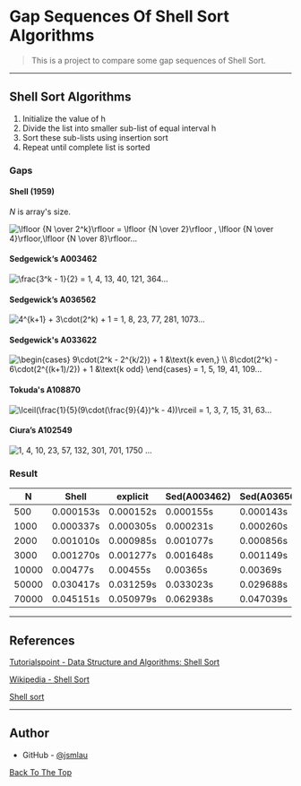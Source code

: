 # Gap Sequences Of Shell Sort Algorithms

> This is a project to compare some gap sequences of Shell Sort.

---

## Shell Sort Algorithms

1. Initialize the value of h
2. Divide the list into smaller sub-list of equal interval h
3. Sort these sub-lists using insertion sort
4. Repeat until complete list is sorted

### Gaps

#### Shell (1959)

*N* is array's size.

<img src=
"https://render.githubusercontent.com/render/math?math=%5Cdisplaystyle+%5Clfloor+%7BN+%5Cover+2%5Ek%7D%5Crfloor+%3D+%5Clfloor+%7BN+%5Cover+2%7D%5Crfloor+%2C+%5Clfloor+%7BN+%5Cover+4%7D%5Crfloor%2C%5Clfloor+%7BN+%5Cover+8%7D%5Crfloor..." 
alt="\lfloor {N \over 2^k}\rfloor = \lfloor {N \over 2}\rfloor , \lfloor {N \over 4}\rfloor,\lfloor {N \over 8}\rfloor...">

#### Sedgewick‘s A003462

<img src=
"https://render.githubusercontent.com/render/math?math=%5Cdisplaystyle+%5Cfrac%7B3%5Ek+-+1%7D%7B2%7D+%3D+1%2C+4%2C+13%2C+40%2C+121%2C+364..." 
alt="\frac{3^k - 1}{2} = 1, 4, 13, 40, 121, 364...">


#### Sedgewick’s A036562


<img src=
"https://render.githubusercontent.com/render/math?math=%5Cdisplaystyle+4%5E%7Bk%2B1%7D+%2B+3%5Ccdot%282%5Ek%29+%2B+1+%3D+1%2C+8%2C+23%2C+77%2C+281%2C+1073...%0A" 
alt="4^{k+1} + 3\cdot(2^k) + 1 = 1, 8, 23, 77, 281, 1073...
">

#### Sedgewick's A033622

<!-- $$ \begin{cases}
   9\cdot(2^k - 2^{k/2}) + 1 &\text{k even,}  \\
   8\cdot(2^k) - 6\cdot(2^{(k+1)/2}) + 1 &\text{k odd}
\end{cases} = 1, 5, 19, 41, 109...$$ -->

<img src=
"https://render.githubusercontent.com/render/math?math=%5Cdisplaystyle+%5Cbegin%7Bcases%7D%0A+++9%5Ccdot%282%5Ek+-+2%5E%7Bk%2F2%7D%29+%2B+1+%26%5Ctext%7Bk+even%2C%7D++%5C%5C%0A+++8%5Ccdot%282%5Ek%29+-+6%5Ccdot%282%5E%7B%28k%2B1%29%2F2%7D%29+%2B+1+%26%5Ctext%7Bk+odd%7D%0A%5Cend%7Bcases%7D+%3D+1%2C+5%2C+19%2C+41%2C+109...%0A" 
alt="\begin{cases}
   9\cdot(2^k - 2^{k/2}) + 1 &\text{k even,}  \\
   8\cdot(2^k) - 6\cdot(2^{(k+1)/2}) + 1 &\text{k odd}
\end{cases} = 1, 5, 19, 41, 109...
">

#### Tokuda's A108870

<img src=
"https://render.githubusercontent.com/render/math?math=%5Cdisplaystyle+%5Clceil%28%5Cfrac%7B1%7D%7B5%7D%289%5Ccdot%28%5Cfrac%7B9%7D%7B4%7D%29%5Ek+-+4%29%29%5Crceil+%3D+1%2C+3%2C+7%2C+15%2C+31%2C+63...%0A" 
alt="\lceil(\frac{1}{5}(9\cdot(\frac{9}{4})^k - 4))\rceil = 1, 3, 7, 15, 31, 63...
">

#### Ciura’s A102549

<img src=
"https://render.githubusercontent.com/render/math?math=%5Cdisplaystyle+1%2C+4%2C+10%2C+23%2C+57%2C+132%2C+301%2C+701%2C+1750+...%0A" 
alt="1, 4, 10, 23, 57, 132, 301, 701, 1750 ...
">

### Result

|N|Shell|explicit|Sed(A003462)|Sed(A036562)|Sed(A033622)|Tokuda|Ciura
|---|---|---|---|---|---|---|---|
|500|0.000153s|0.000152s|0.000155s|0.000143s|0.000151s|0.000139s|0.000132s|
|1000|0.000337s|0.000305s|0.000231s|0.000260s|0.000266s|0.000267s|0.000280s|
|2000|0.001010s|0.000985s|0.001077s|0.000856s|0.000835s|0.000765s|0.000733s|
|3000|0.001270s|0.001277s|0.001648s|0.001149s|0.001148s|0.001134s|0.001104s|
|10000|0.00477s|0.00455s|0.00365s|0.00369s|0.00397s|0.004821s|0.00346s|
|50000|0.030417s|0.031259s|0.033023s|0.029688s|0.034595s|0.026292s|0.032365s|
|70000|0.045151s|0.050979s|0.062938s|0.047039s|0.050759s|0.047599s|0.052934s|


---

## References

[Tutorialspoint - Data Structure and Algorithms: Shell Sort](https://www.tutorialspoint.com/data_structures_algorithms/shell_sort_algorithm.htm)</br>

[Wikipedia - Shell Sort](https://en.wikipedia.org/wiki/Shellsort)</br>

[Shell sort](https://hbfs.wordpress.com/2011/03/01/shellsort/)</br>



---

## Author

- GitHub - [@jsmlau](https://github.com/jsmlau)

[Back To The Top](#read-me-template)